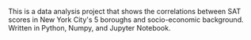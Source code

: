 This is a data analysis project that shows the correlations between SAT scores in New York City's 5 boroughs and socio-economic background. Written in Python, Numpy, and Jupyter Notebook.

